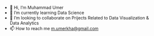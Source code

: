- 👋 Hi, I’m Muhammad Umer
- 🌱 I’m currently learning Data Science
- 💞️ I’m looking to collaborate on Prijects Related to Data Visualization & Data Analytics
- 📫 How to reach me m.umerkha@gmail.com

<!---
MuhammadUmer1999/MuhammadUmer1999 is a ✨ special ✨ repository because its `README.md` (this file) appears on your GitHub profile.
You can click the Preview link to take a look at your changes.
--->

